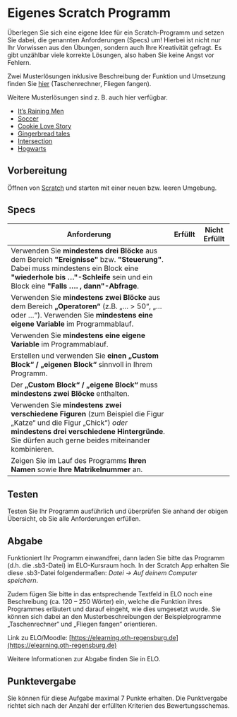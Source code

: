 # Eigenes Scratch Programm

Überlegen Sie sich eine eigene Idee für ein Scratch-Programm und setzen Sie dabei, die genannten Anforderungen (Specs) um! Hierbei ist nicht nur Ihr Vorwissen aus den Übungen, sondern auch Ihre Kreativität gefragt. Es gibt unzählbar viele korrekte Lösungen, also haben Sie keine Angst vor Fehlern. 

Zwei Musterlösungen inklusive Beschreibung der Funktion und Umsetzung finden Sie [hier](archives/Beispielprogramme_Beschreibungen.zip) (Taschenrechner, Fliegen fangen).

Weitere Musterlösungen sind z. B. auch hier verfügbar.  
- [It’s Raining Men](https://scratch.mit.edu/projects/37412/)
- [Soccer](https://scratch.mit.edu/projects/37413/)
- [Cookie Love Story](https://scratch.mit.edu/projects/26329196/)
- [Gingerbread tales](https://scratch.mit.edu/projects/277536784/)
- [Intersection](https://scratch.mit.edu/projects/75390754/)
- [Hogwarts](https://scratch.mit.edu/projects/422258685)


## Vorbereitung

Öffnen von [Scratch](https://scratch.mit.edu/projects/editor/?tutorial=getStarted) und starten mit einer neuen bzw. leeren Umgebung.

## Specs
| Anforderung                                                        | Erfüllt | Nicht Erfüllt |
| ------------------------------------------------------------ | ------- | ------------- |
| Verwenden Sie **mindestens drei Blöcke** aus dem Bereich **"Ereignisse"** bzw. **"Steuerung"**. Dabei muss mindestens ein Block eine **"wiederhole bis …"-Schleife** sein und ein Block eine **"Falls …. , dann"-Abfrage**. |         |               |
| Verwenden Sie **mindestens zwei Blöcke** aus dem Bereich **„Operatoren“** (z.B. „… > 50“, „… oder …“). Verwenden Sie **mindestens eine eigene Variable** im Programmablauf. |         |               |
| Verwenden Sie **mindestens eine eigene Variable** im Programmablauf. |         |               |
| Erstellen und verwenden Sie **einen „Custom Block“ / „eigenen Block“** sinnvoll in Ihrem Programm. |         |               |
| Der **„Custom Block“ / „eigene Block“** muss **mindestens zwei Blöcke** enthalten. |         |               |
| Verwenden Sie **mindestens zwei verschiedene Figuren** (zum Beispiel die Figur „Katze“ und die Figur „Chick“) *oder* **mindestens drei verschiedene Hintergründe**. Sie dürfen auch gerne beides miteinander kombinieren. |         |               |
| Zeigen Sie im Lauf des Programms **Ihren Namen** sowie **Ihre Matrikelnummer** an. |         |               |


## Testen
Testen Sie Ihr Programm ausführlich und überprüfen Sie anhand der obigen Übersicht, ob Sie alle Anforderungen erfüllen. 

## Abgabe

Funktioniert Ihr Programm einwandfrei, dann laden Sie bitte das Programm (d.h. die .sb3-Datei) im ELO-Kursraum hoch.
In der Scratch App erhalten Sie diese .sb3-Datei folgendermaßen: *Datei -> Auf deinem Computer speichern*.

Zudem fügen Sie bitte in das entsprechende Textfeld in ELO noch eine Beschreibung (ca. 120 – 250 Wörter) ein, welche die Funktion ihres Programmes erläutert und darauf eingeht, wie dies umgesetzt wurde. Sie können sich dabei an den Musterbeschreibungen der Beispielprogramme „Taschenrechner“ und „Fliegen fangen“ orientieren. 

Link zu ELO/Moodle: [https://elearning.oth-regensburg.de](https://elearning.oth-regensburg.de)

Weitere Informationen zur Abgabe finden Sie in ELO.

## Punktevergabe

Sie können für diese Aufgabe maximal 7 Punkte erhalten. Die Punktvergabe richtet sich nach der Anzahl der erfüllten Kriterien des Bewertungsschemas.